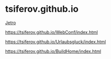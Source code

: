 # tsiferov.github.io


[Jetro](https://tsiferov.github.io/Jetro/index.html)

https://tsiferov.github.io/WebConf/index.html

https://tsiferov.github.io/Urlaubsgluck/index.html

https://tsiferov.github.io/BuildHome/index.html
